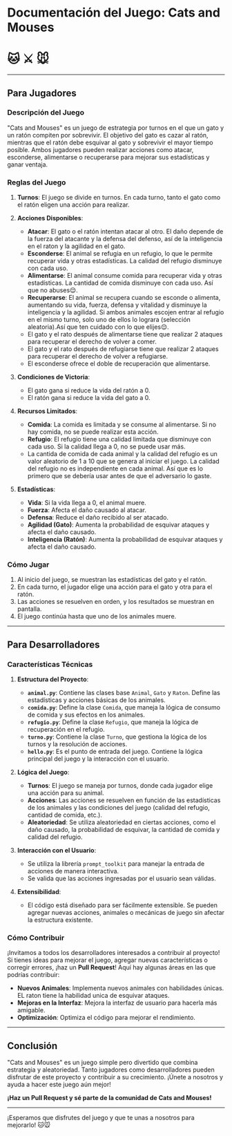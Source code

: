# Documentación del Juego: **Cats and Mouses**
# 🐱 ⚔️ 🐭
---

## **Para Jugadores**

### **Descripción del Juego**
"Cats and Mouses" es un juego de estrategia por turnos en el que un gato y un ratón compiten por sobrevivir. El objetivo del gato es cazar al ratón, mientras que el ratón debe esquivar al gato y sobrevivir el mayor tiempo posible. Ambos jugadores pueden realizar acciones como atacar, esconderse, alimentarse o recuperarse para mejorar sus estadísticas y ganar ventaja.

### **Reglas del Juego**
1. **Turnos**: El juego se divide en turnos. En cada turno, tanto el gato como el ratón eligen una acción para realizar.
2. **Acciones Disponibles**:
   - **Atacar**: El gato o el ratón intentan atacar al otro. El daño depende de la fuerza del atacante y la defensa del defenso, así de la inteligencia en el raton y la agilidad en el gato.
   - **Esconderse**: El animal se refugia en un refugio, lo que le permite recuperar vida y otras estadísticas. La calidad del refugio disminuye con cada uso.
   - **Alimentarse**: El animal consume comida para recuperar vida y otras estadísticas. La cantidad de comida disminuye con cada uso. Así que no abuses😌.
   - **Recuperarse**: El animal se recupera cuando se esconde o alimenta, aumentando su vida, fuerza, defensa y vitalidad y disminuye la inteligencia y la agilidad. Si ambos animales escojen entrar al refugio en el mismo turno, solo uno de ellos lo lograra (selección aleatoria).Así que ten cuidado con lo que elijes😌.
   - El gato y el rato después de alimentarse tiene que realizar 2 ataques para recuperar el derecho de volver a comer.
   - El gato y el rato después de refugiarse tiene que realizar 2 ataques para recuperar el derecho de volver a refugiarse.
   - El esconderse ofrece el doble de recuperación que alimentarse.

3. **Condiciones de Victoria**:
   - El gato gana si reduce la vida del ratón a 0.
   - El ratón gana si reduce la vida del gato a 0.
4. **Recursos Limitados**:
   - **Comida**: La comida es limitada y se consume al alimentarse. Si no hay comida, no se puede realizar esta acción.
   - **Refugio**: El refugio tiene una calidad limitada que disminuye con cada uso. Si la calidad llega a 0, no se puede usar más.
   - La cantida de comida de cada animal y la calidad del refugio es un valor aleatorio de 1 a 10 que se genera al iniciar el juego. La calidad del refugio no es independiente en cada animal. Así que es lo primero que se debería usar antes de que el adversario lo gaste.
5. **Estadísticas**:
   - **Vida**: Si la vida llega a 0, el animal muere.
   - **Fuerza**: Afecta el daño causado al atacar.
   - **Defensa**: Reduce el daño recibido al ser atacado.
   - **Agilidad (Gato)**: Aumenta la probabilidad de esquivar ataques y afecta el daño causado.
   - **Inteligencia (Ratón)**: Aumenta la probabilidad de esquivar ataques y afecta el daño causado.

### **Cómo Jugar**
1. Al inicio del juego, se muestran las estadísticas del gato y el ratón.
2. En cada turno, el jugador elige una acción para el gato y otra para el ratón.
3. Las acciones se resuelven en orden, y los resultados se muestran en pantalla.
4. El juego continúa hasta que uno de los animales muere.

---

## **Para Desarrolladores**

### **Características Técnicas**
1. **Estructura del Proyecto**:
   - **`animal.py`**: Contiene las clases base `Animal`, `Gato` y `Raton`. Define las estadísticas y acciones básicas de los animales.
   - **`comida.py`**: Define la clase `Comida`, que maneja la lógica de consumo de comida y sus efectos en los animales.
   - **`refugio.py`**: Define la clase `Refugio`, que maneja la lógica de recuperación en el refugio.
   - **`turno.py`**: Contiene la clase `Turno`, que gestiona la lógica de los turnos y la resolución de acciones.
   - **`hello.py`**: Es el punto de entrada del juego. Contiene la lógica principal del juego y la interacción con el usuario.

2. **Lógica del Juego**:
   - **Turnos**: El juego se maneja por turnos, donde cada jugador elige una acción para su animal.
   - **Acciones**: Las acciones se resuelven en función de las estadísticas de los animales y las condiciones del juego (calidad del refugio, cantidad de comida, etc.).
   - **Aleatoriedad**: Se utiliza aleatoriedad en ciertas acciones, como el daño causado, la probabilidad de esquivar, la cantidad de comida y calidad del refugio.

3. **Interacción con el Usuario**:
   - Se utiliza la librería `prompt_toolkit` para manejar la entrada de acciones de manera interactiva.
   - Se valida que las acciones ingresadas por el usuario sean válidas.

4. **Extensibilidad**:
   - El código está diseñado para ser fácilmente extensible. Se pueden agregar nuevas acciones, animales o mecánicas de juego sin afectar la estructura existente.

### **Cómo Contribuir**
¡Invitamos a todos los desarrolladores interesados a contribuir al proyecto! Si tienes ideas para mejorar el juego, agregar nuevas características o corregir errores, ¡haz un **Pull Request**! Aquí hay algunas áreas en las que podrías contribuir:
- **Nuevos Animales**: Implementa nuevos animales con habilidades únicas. EL raton tiene la habilidad unica de esquivar ataques.
- **Mejoras en la Interfaz**: Mejora la interfaz de usuario para hacerla más amigable.
- **Optimización**: Optimiza el código para mejorar el rendimiento.

---

## **Conclusión**
"Cats and Mouses" es un juego simple pero divertido que combina estrategia y aleatoriedad. Tanto jugadores como desarrolladores pueden disfrutar de este proyecto y contribuir a su crecimiento. ¡Únete a nosotros y ayuda a hacer este juego aún mejor!

**¡Haz un Pull Request y sé parte de la comunidad de Cats and Mouses!**

--- 

¡Esperamos que disfrutes del juego y que te unas a nosotros para mejorarlo! 🐱🐭